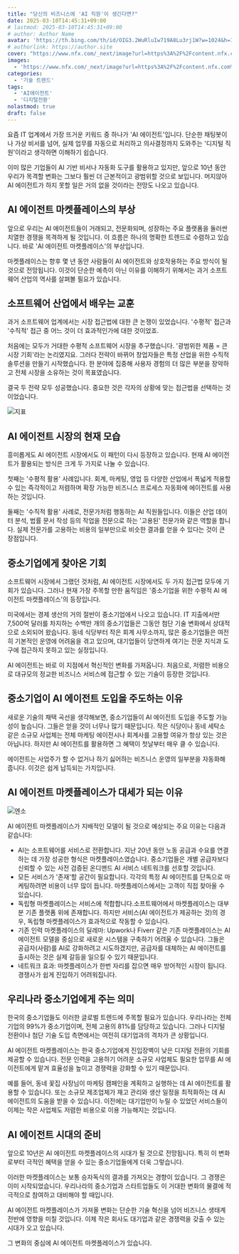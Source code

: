 ```yaml
---
title: "당신의 비즈니스에 'AI 직원'이 생긴다면?"
date: 2025-03-10T14:45:31+09:00
# lastmod: 2025-03-10T14:45:31+09:00
# author: Author Name
avatar: 'https://th.bing.com/th/id/OIG3.2WuRluIw719A8Lu3rj1W?w=1024&h=1024&rs=1&pid=ImgDetMain'
# authorlink: https://author.site
cover: "https://www.nfx.com/_next/image?url=https%3A%2F%2Fcontent.nfx.com%2Fwp-content%2Fuploads%2F2025%2F02%2FBG-3.webp&w=1080&q=75"
images:
  - 'https://www.nfx.com/_next/image?url=https%3A%2F%2Fcontent.nfx.com%2Fwp-content%2Fuploads%2F2025%2F02%2FBG-3.webp&w=1080&q=75'
categories:
  - '기술 트렌드'
tags:
  - 'AI에이전트'
  - '디지털전환'
nolastmod: true
draft: false
---
```


요즘 IT 업계에서 가장 뜨거운 키워드 중 하나가 'AI 에이전트'입니다. 단순한 채팅봇이나 가상 비서를 넘어, 실제 업무를 자동으로 처리하고 의사결정까지 도와주는 '디지털 직원'이라고 생각하면 이해하기 쉽습니다.

<!--more-->

이미 많은 기업들이 AI 기반 비서나 자동화 도구를 활용하고 있지만, 앞으로 10년 동안 우리가 목격할 변화는 그보다 훨씬 더 근본적이고 광범위할 것으로 보입니다. 머지않아 AI 에이전트가 하지 못할 일은 거의 없을 것이라는 전망도 나오고 있습니다.

## AI 에이전트 마켓플레이스의 부상

앞으로 우리는 AI 에이전트들이 거래되고, 전문화되며, 성장하는 주요 플랫폼을 둘러싼 치열한 경쟁을 목격하게 될 것입니다. 이 흐름은 하나의 명확한 트렌드로 수렴하고 있습니다. 바로 'AI 에이전트 마켓플레이스'의 부상입니다.

마켓플레이스는 향후 몇 년 동안 사람들이 AI 에이전트와 상호작용하는 주요 방식이 될 것으로 전망됩니다. 이것이 단순한 예측이 아닌 이유를 이해하기 위해서는 과거 소프트웨어 산업의 역사를 살펴볼 필요가 있습니다.

## 소프트웨어 산업에서 배우는 교훈

과거 소프트웨어 업계에서는 시장 접근법에 대한 큰 논쟁이 있었습니다. '수평적' 접근과 '수직적' 접근 중 어느 것이 더 효과적인가에 대한 것이었죠.

처음에는 모두가 거대한 수평적 소프트웨어 시장을 추구했습니다. '광범위한 제품 = 큰 시장 기회'라는 논리였지요. 그러다 전략이 바뀌어 창업자들은 특정 산업을 위한 수직적 솔루션을 만들기 시작했습니다. 한 분야에 집중해 사용자 경험의 더 많은 부분을 장악하고 전체 시장을 소유하는 것이 목표였습니다.

결국 두 전략 모두 성공했습니다. 중요한 것은 각자의 상황에 맞는 접근법을 선택하는 것이었습니다.

![지표](https://www.nfx.com/_next/image?url=https%3A%2F%2Fcontent.nfx.com%2Fwp-content%2Fuploads%2F2025%2F02%2FFinal-Chart.001.jpeg&w=750&q=75)

## AI 에이전트 시장의 현재 모습

흥미롭게도 AI 에이전트 시장에서도 이 패턴이 다시 등장하고 있습니다. 현재 AI 에이전트가 활용되는 방식은 크게 두 가지로 나눌 수 있습니다.

첫째는 '수평적 활용' 사례입니다. 회계, 마케팅, 영업 등 다양한 산업에서 폭넓게 적용할 수 있는 즉각적이고 저렴하며 확장 가능한 비즈니스 프로세스 자동화에 에이전트를 사용하는 것입니다.

둘째는 '수직적 활용' 사례로, 전문가처럼 행동하는 AI 직원들입니다. 이들은 산업 데이터 분석, 법률 문서 작성 등의 작업을 전문으로 하는 '고용된' 전문가와 같은 역할을 합니다. 실제 전문가를 고용하는 비용의 일부만으로 비슷한 결과를 얻을 수 있다는 것이 큰 장점입니다.

## 중소기업에게 찾아온 기회

소프트웨어 시장에서 그랬던 것처럼, AI 에이전트 시장에서도 두 가지 접근법 모두에 기회가 있습니다. 그러나 현재 가장 주목할 만한 움직임은 '중소기업을 위한 수평적 AI 에이전트 마켓플레이스'의 등장입니다.

미국에서는 경제 생산의 거의 절반이 중소기업에서 나오고 있습니다. IT 지출에서만 7,500억 달러를 차지하는 수백만 개의 중소기업들은 그동안 첨단 기술 변화에서 상대적으로 소외되어 왔습니다. 동네 식당부터 작은 회계 사무소까지, 많은 중소기업들은 여전히 기본적인 운영에 어려움을 겪고 있으며, 대기업들이 당연하게 여기는 전문 지식과 도구에 접근하지 못하고 있는 실정입니다.

AI 에이전트는 바로 이 지점에서 혁신적인 변화를 가져옵니다. 처음으로, 저렴한 비용으로 대규모의 정교한 비즈니스 서비스에 접근할 수 있는 기술이 등장한 것입니다.

## 중소기업이 AI 에이전트 도입을 주도하는 이유

새로운 기술의 채택 곡선을 생각해보면, 중소기업들이 AI 에이전트 도입을 주도할 가능성이 높습니다. 그들은 얻을 것이 너무나 많기 때문입니다.
작은 식당이나 동네 세탁소 같은 소규모 사업체는 전체 마케팅 에이전시나 회계사를 고용할 여유가 항상 있는 것은 아닙니다. 하지만 AI 에이전트를 활용하면 그 혜택이 첫날부터 매우 클 수 있습니다. 

에이전트는 사업주가 할 수 없거나 하기 싫어하는 비즈니스 운영의 일부분을 자동화해 줍니다. 이것은 쉽게 납득되는 가치입니다.

## AI 에이전트 마켓플레이스가 대세가 되는 이유

![엔소](https://www.nfx.com/_next/image?url=https%3A%2F%2Fcontent.nfx.com%2Fwp-content%2Fuploads%2F2025%2F02%2Fword-image-20650-4.png&w=750&q=75)

AI 에이전트 마켓플레이스가 지배적인 모델이 될 것으로 예상되는 주요 이유는 다음과 같습니다:

- AI는 소프트웨어를 서비스로 전환합니다. 지난 20년 동안 노동 공급과 수요를 연결하는 데 가장 성공한 형식은 마켓플레이스였습니다. 중소기업들은 개별 공급자보다 신뢰할 수 있는 사전 검증된 온디맨드 AI 서비스 네트워크를 선호할 것입니다.
- 모든 서비스가 '존재'할 공간이 필요합니다. 각각의 특정 AI 에이전트를 단독으로 마케팅하려면 비용이 너무 많이 듭니다. 마켓플레이스에서는 고객이 직접 찾아올 수 있습니다.
- 독립형 마켓플레이스는 서비스에 적합합니다.소프트웨어에서 마켓플레이스는 대부분 기존 플랫폼 위에 존재합니다. 하지만 서비스(AI 에이전트가 제공하는 것)의 경우, 독립형 마켓플레이스가 효과적으로 작동할 수 있습니다.
- 기존 인력 마켓플레이스의 딜레마: Upwork나 Fiverr 같은 기존 마켓플레이스는 AI 에이전트 모델을 중심으로 새로운 시스템을 구축하기 어려울 수 있습니다. 그들은 공급자(사람)를 AI로 강화하려고 시도하겠지만, 공급자를 대체하는 AI 에이전트를 출시하는 것은 실제 갈등을 일으킬 수 있기 때문입니다.
- 네트워크 효과: 마켓플레이스가 한번 자리를 잡으면 매우 방어적인 시장이 됩니다. 경쟁사가 쉽게 진입하기 어려워집니다.

## 우리나라 중소기업에게 주는 의미

한국의 중소기업들도 이러한 글로벌 트렌드에 주목할 필요가 있습니다. 우리나라는 전체 기업의 99%가 중소기업이며, 전체 고용의 81%를 담당하고 있습니다. 그러나 디지털 전환이나 첨단 기술 도입 측면에서는 여전히 대기업과의 격차가 큰 상황입니다.

AI 에이전트 마켓플레이스는 한국 중소기업에게 진입장벽이 낮은 디지털 전환의 기회를 제공할 수 있습니다. 전문 인력을 고용하기 어려운 소규모 사업체도 필요한 업무를 AI 에이전트에게 맡겨 효율성을 높이고 경쟁력을 강화할 수 있기 때문입니다.

예를 들어, 동네 꽃집 사장님이 마케팅 캠페인을 계획하고 실행하는 데 AI 에이전트를 활용할 수 있습니다. 또는 소규모 제조업체가 재고 관리와 생산 일정을 최적화하는 데 AI 에이전트의 도움을 받을 수 있습니다. 이전에는 대기업만이 누릴 수 있었던 서비스들이 이제는 작은 사업체도 저렴한 비용으로 이용 가능해지는 것입니다.

## AI 에이전트 시대의 준비

앞으로 10년은 AI 에이전트 마켓플레이스의 시대가 될 것으로 전망됩니다. 특히 이 변화로부터 극적인 혜택을 얻을 수 있는 중소기업들에게 더욱 그렇습니다.

이러한 마켓플레이스는 보통 승자독식의 결과를 가져오는 경향이 있습니다. 그 경쟁은 이미 시작되었습니다. 우리나라의 중소기업과 스타트업들도 이 거대한 변화의 물결에 적극적으로 참여하고 대비해야 할 때입니다.

AI 에이전트 마켓플레이스가 가져올 변화는 단순한 기술 혁신을 넘어 비즈니스 생태계 전반에 영향을 미칠 것입니다. 이제 작은 회사도 대기업과 같은 경쟁력을 갖출 수 있는 시대가 오고 있습니다. 

그 변화의 중심에 AI 에이전트 마켓플레이스가 있습니다.